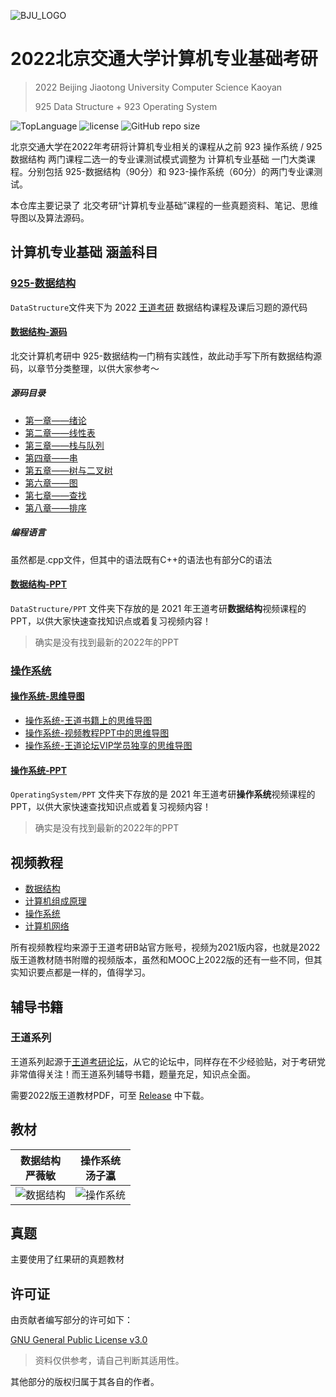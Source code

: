 ![BJU_LOGO](https://i.loli.net/2021/08/24/7XKuyBaholGFpZJ.png)

# 2022北京交通大学计算机专业基础考研

> 2022 Beijing Jiaotong University Computer Science Kaoyan
>
> 925 Data Structure + 923 Operating System

![TopLanguage](https://img.shields.io/github/languages/top/Aphcity/2022_BJU_CSKaoyan)
![license](https://img.shields.io/github/license/Aphcity/2022_BJU_CSKaoyan)
![GitHub repo size](https://img.shields.io/github/repo-size/Aphcity/2022_BJU_CSKaoyan?color=yelloow&logoColor=yellow)

北京交通大学在2022年考研将计算机专业相关的课程从之前 923 操作系统 / 925 数据结构 两门课程二选一的专业课测试模式调整为 计算机专业基础 一门大类课程。分别包括 925-数据结构（90分）和 923-操作系统（60分）的两门专业课测试。

本仓库主要记录了 北交考研“计算机专业基础”课程的一些真题资料、笔记、思维导图以及算法源码。

## 计算机专业基础 涵盖科目

### [925-数据结构](DataStructure)

`DataStructure`文件夹下为 2022 [王道考研](http://cskaoyan.com/forum.php) 数据结构课程及课后习题的源代码

#### [数据结构-源码](DataStructure/Src)

北交计算机考研中 925-数据结构一门稍有实践性，故此动手写下所有数据结构源码，以章节分类整理，以供大家参考～

##### 源码目录

* [第一章——绪论](DataStructure/Src/DS_0_Introduction)
* [第二章——线性表](DataStructure/Src/DS_1_LinearList)
* [第三章——栈与队列](DataStructure/Src/DS_2_StackAndQueue)
* [第四章——串](DataStructure/Src/DS_3_String)
* [第五章——树与二叉树](DataStructure/Src/DS_4_TreeAndBinaryTree)
* [第六章——图](DataStructure/Src/DS_5_Graph)
* [第七章——查找](DataStructure/Src/DS_6_Search)
* [第八章——排序](DataStructure/Src/DS_7_Sort)

##### 编程语言

虽然都是.cpp文件，但其中的语法既有C++的语法也有部分C的语法

#### [数据结构-PPT](DataStructure/PPT)

`DataStructure/PPT` 文件夹下存放的是 2021 年王道考研**数据结构**视频课程的 PPT，以供大家快速查找知识点或着复习视频内容！

> 确实是没有找到最新的2022年的PPT

### [操作系统](OperatingSystem)

#### [操作系统-思维导图](OperatingSystem/MindMap/)

+ [操作系统-王道书籍上的思维导图](OperatingSystem/MindMap/BookMindMap)
+ [操作系统-视频教程PPT中的思维导图](OperatingSystem/MindMap/PPTMindMap)
+ [操作系统-王道论坛VIP学员独享的思维导图](OperatingSystem/MindMap/CSKaoYanVIPMindMap)

#### [操作系统-PPT](OperatingSystem/PPT)

`OperatingSystem/PPT` 文件夹下存放的是 2021 年王道考研**操作系统**视频课程的 PPT，以供大家快速查找知识点或着复习视频内容！

> 确实是没有找到最新的2022年的PPT

## 视频教程

+ [数据结构](https://www.bilibili.com/video/BV1b7411N798)
+ [计算机组成原理](https://www.bilibili.com/video/BV1BE411D7ii)
+ [操作系统](https://www.bilibili.com/video/BV1YE411D7nH)
+ [计算机网络](https://www.bilibili.com/video/BV19E411D78Q)

所有视频教程均来源于王道考研B站官方账号，视频为2021版内容，也就是2022版王道教材随书附赠的视频版本，虽然和MOOC上2022版的还有一些不同，但其实知识要点都是一样的，值得学习。

## 辅导书籍

### 王道系列

王道系列起源于[王道考研论坛](http://cskaoyan.com/)，从它的论坛中，同样存在不少经验贴，对于考研党非常值得关注！而王道系列辅导书籍，题量充足，知识点全面。

需要2022版王道教材PDF，可至 [Release](https://github.com/KimYangOfCat/2021-CSPostgraduate-408/releases/tag/%E8%BE%85%E5%AF%BC%E4%B9%A6%E7%B1%8D) 中下载。

## 教材

|                     数据结构<br/> 严薇敏                     | 操作系统 <br/>汤子瀛                                         |
| :----------------------------------------------------------: | ------------------------------------------------------------ |
| ![数据结构](https://cdn.jsdelivr.net/gh/KimYangOfCat/CSPostgraduate-408-2021/imgs/book/DS0.jpg) | ![操作系统](https://cdn.jsdelivr.net/gh/KimYangOfCat/CSPostgraduate-408-2021/imgs/book/OS0.png) |

## 真题

主要使用了红果研的真题教材

## 许可证

由贡献者编写部分的许可如下：

[GNU General Public License v3.0](LICENSE)

> 资料仅供参考，请自己判断其适用性。

其他部分的版权归属于其各自的作者。


